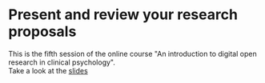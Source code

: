 # Present and review your research proposals
This is the fifth session of the online course "An introduction to digital open research in clinical psychology".  
Take a look at the [slides](https://mrweiler.github.io/dosp-2019-05/index.html)

